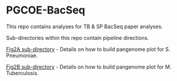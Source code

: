 # PGCOE-BacSeq

This repo contains analyses for TB & SP BacSeq paper analyses. 

Sub-directories within this repo contain pipeline directions. 

[Fig2A sub-directory](https://github.com/fgonzalez3/PGCOE_BacSeq/blob/main/Fig2A/Fig2A_pipeline.md) - Details on how to build pangenome plot for S. Pneumoniae. 

[Fig2B sub-directory]() - Details on how to build pangenome plot for M. Tuberculosis. 
